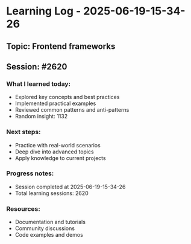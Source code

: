 # Learning Log - 2025-06-19-15-34-26

## Topic: Frontend frameworks
## Session: #2620

### What I learned today:
- Explored key concepts and best practices
- Implemented practical examples  
- Reviewed common patterns and anti-patterns
- Random insight: 1132

### Next steps:
- Practice with real-world scenarios
- Deep dive into advanced topics
- Apply knowledge to current projects

### Progress notes:
- Session completed at 2025-06-19-15-34-26
- Total learning sessions: 2620

### Resources:
- Documentation and tutorials
- Community discussions
- Code examples and demos

